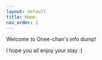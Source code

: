 ```yaml
---
layout: default
title: Home
nav_order: 1
---
```


Welcome to Onee-chan's info dump!

I hope you all enjoy your stay :)
